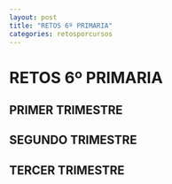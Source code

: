```yaml
---
layout: post
title: "RETOS 6º PRIMARIA"
categories: retosporcursos
---
```


# RETOS 6º PRIMARIA

## PRIMER TRIMESTRE

## SEGUNDO TRIMESTRE

## TERCER TRIMESTRE
